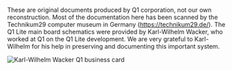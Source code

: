 These are original documents produced by Q1 corporation, not our own reconstruction. Most of the documentation here has been scanned by the Technikum29 computer museum in Germany (<a href="https://technikum29.de/">https://technikum29.de/</a>). The Q1 Lite main board schematics were provided by Karl-Wilhelm Wacker, who worked at Q1 on the Q1 Lite development. We are very grateful to Karl-Wilhelm for his help in preserving and documenting this important system.<br><p>

![Karl-Wilhelm Wacker Q1 business card](https://user-images.githubusercontent.com/69539226/197366396-c403dfe0-0861-44c4-88e8-f6bed88b576a.png)

